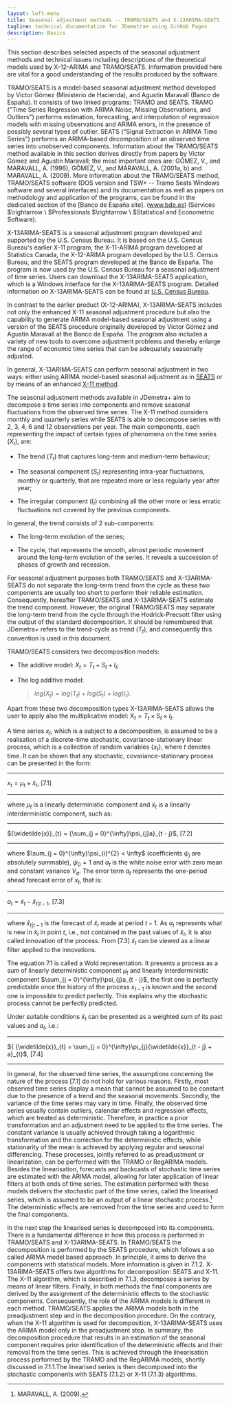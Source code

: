 ```yaml
---
layout: left-menu
title: Seasonal adjustment methods -- TRAMO/SEATS and X-13ARIMA-SEATS
tagline: technical documentation for JDemetra+ using GitHub Pages
description: Basics
---
```

This section describes selected aspects of the seasonal adjustment methods and
technical issues including descriptions of the theoretical models used
by X-12-ARIMA and TRAMO/SEATS. Information provided here are vital for a good understanding of the
results produced by the software.

TRAMO/SEATS is a model-based seasonal adjustment method developed by
Victor Gómez (Ministerio de Hacienda), and Agustin Maravall (Banco de
España). It consists of two linked programs: TRAMO and SEATS. TRAMO
(\"Time Series Regression with ARIMA Noise, Missing Observations, and
Outliers\") performs estimation, forecasting, and interpolation of
regression models with missing observations and ARIMA errors, in the
presence of possibly several types of outlier. SEATS (\"Signal
Extraction in ARIMA Time Series\") performs an ARIMA-based decomposition
of an observed time series into unobserved components. Information about
the TRAMO/SEATS method available in this section derives directly from
papers by Victor Gómez and Agustin Maravall; the most important ones
are: GÓMEZ, V., and MARAVALL, A. (1996), GÓMEZ, V., and MARAVALL, A.
(2001a, b) and MARAVALL, A. (2009). More information about the
TRAMO/SEATS method, TRAMO/SEATS software (DOS version and TSW+ -- Tramo
Seats Windows software and several interfaces) and its documentation as
well as papers on methodology and application of the programs, can be
found in the dedicated section of the [Banco de España site].
(www.bde.es) (Services
$\rightarrow \ $Professionals $\rightarrow \ $Statistical and
Econometric Software).

X-13ARIMA-SEATS is a seasonal adjustment program developed and supported
by the U.S. Census Bureau. It is based on the U.S. Census Bureau\'s
earlier X-11 program, the X-11-ARIMA program developed at Statistics
Canada, the X-12-ARIMA program developed by the U.S. Census Bureau, and
the SEATS program developed at the Banco de España. The program is now
used by the U.S. Census Bureau for a seasonal adjustment of time series.
Users can download the X-13ARIMA-SEATS application, which is a Windows
interface for the X-13ARIMA-SEATS program. Detailed information on
X-13ARIMA-SEATS can be found at [U.S. Census Bureau](www.census.gov).

In contrast to the earlier product (X-12-ARIMA), X-13ARIMA-SEATS
includes not only the enhanced X-11 seasonal adjustment procedure but
also the capability to generate ARIMA model-based seasonal adjustment
using a version of the SEATS procedure originally developed by Victor
Gómez and Agustín Maravall at the Banco de España. The program also
includes a variety of new tools to overcome adjustment problems and
thereby enlarge the range of economic time series that can be adequately
seasonally adjusted.

In general, X-13ARIMA-SEATS can perform seasonal adjustment in two ways:
either using ARIMA model-based seasonal adjustment as in [SEATS](../theory/SA_SEATS.html) or by
means of an enhanced [X-11 method](../theory/SA_X11.html).

The seasonal adjustment methods available in JDemetra+ aim to decompose
a time series into components and remove seasonal fluctuations from the
observed time series. The X-11 method considers monthly and quarterly
series while SEATS is able to decompose series with 2, 3, 4, 6 and 12
observations per year. The main components, each representing the impact
of certain types of phenomena on the time series ($X_{t}$), are:

-   The trend ($T_{t}$) that captures long-term and medium-term behaviour;

-   The seasonal component ($S_{t}$) representing intra-year fluctuations, monthly or quarterly, that are repeated more or less regularly year after year;

-   The irregular component ($I_{t}$) combining all the other more or less erratic fluctuations not covered by the previous components.

In general, the trend consists of 2 sub-components:

-   The long-term evolution of the series;

-   The cycle, that represents the smooth, almost periodic movement around the long-term evolution of the series. It reveals a succession of phases of growth and recession.

For seasonal adjustment purposes both TRAMO/SEATS and X-13ARIMA-SEATS do
not separate the long-term trend from the cycle as these two components
are usually too short to perform their reliable estimation.
Consequently, hereafter TRAMO/SEATS and X-13ARIMA-SEATS estimate the
trend component. However, the original TRAMO/SEATS may separate the
long-term trend from the cycle through the Hodrick-Precsott filter using
the output of the standard decomposition. It should be remembered that
JDemetra+ refers to the trend-cycle as trend ($T_{t}$), and consequently
this convention is used in this document.

TRAMO/SEATS considers two decomposition models:

-   The additive model: $X_{t} = T_{t} + S_{t} + I_{t}$;

-   The log additive model:
    > ${log(X}_{t}) = log(T_{t}) + log(S_{t}) + log(I_{t})$.

Apart from these two decomposition types X-13ARIMA-SEATS allows the user
to apply also the multiplicative
model:$\text{\ X}_{t} = T_{t} \times S_{t} \times I_{t}$.

A time series $x_{t}$, which is a subject to a decomposition, is assumed
to be a realisation of a discrete-time stochastic, covariance-stationary
linear process, which is a collection of random variables
$\left\{ x_{t} \right\}$, where $t$ denotes time. It can be shown that
any stochastic, covariance-stationary process can be presented in the
form:

  ------------------------------------------ ---------
  $x_{t} = \mu_{t} + {\widetilde{x}}_{t}$,   \[7.1\]
  ------------------------------------------ ---------

where $\mu_{t}$ is a linearly deterministic component and
${\widetilde{x}}_{t}$ is a linearly interderministic component, such as:

  ------------------------------------------------------------------- ---------
  ${\widetilde{x}}_{t} = {\sum_{j = 0}^{\infty}\psi_{j}a}_{t - j}$,   \[7.2\]
  ------------------------------------------------------------------- ---------

where $\sum_{j = 0}^{\infty}\psi_{i}^{2} < \infty$ (coefficients
$\psi_{j}$ are absolutely summable), $\psi_{0} = 1$ and $a_{t}$ is the
white noise error with zero mean and constant variance $V_{a}$. The
error term $a_{t}$ represents the one-period ahead forecast error of
$x_{t}$, that is:

  ---------------------------------------------------------- ---------
  $a_{t} = {\widetilde{x}}_{t} - {\widehat{x}}_{t|t - 1}$,   \[7.3\]
  ---------------------------------------------------------- ---------

where ${\widehat{x}}_{t|t - 1}$ is the forecast of ${\widetilde{x}}_{t}$
made at period $t - 1$. As $a_{t}$ represents what is new in
${\widetilde{x}}_{t}$ in point $t$, i.e., not contained in the past
values of ${\widetilde{x}}_{t}$, it is also called innovation of the
process. From \[7.3\] ${\widetilde{x}}_{t}$ can be viewed as a linear
filter applied to the innovations.

The equation 7.1 is called a Wold representation. It presents a process
as a sum of linearly deterministic component $\mu_{t}$ and linearly
interderministic component $\sum_{j = 0}^{\infty}\psi_{j}a_{t - j}$, the
first one is perfectly predictable once the history of the process
$x_{t - 1}$ is known and the second one is impossible to predict
perfectly. This explains why the stochastic process cannot be perfectly
predicted.

Under suitable conditions ${\widetilde{x}}_{t}$ can be presented as a
weighted sum of its past values and $a_{t}$, i.e.:

  ---------------------------------------------------------------------------------------- ---------
  ${ {\widetilde{x}}_{t} = \sum_{j = 0}^{\infty}\pi_{j}{\widetilde{x}}_{t - j} + a}_{t}$,   \[7.4\]
  ---------------------------------------------------------------------------------------- ---------

In general, for the observed time series, the assumptions concerning the
nature of the process \[7.1\] do not hold for various reasons. Firstly,
most observed time series display a mean that cannot be assumed to be
constant due to the presence of a trend and the seasonal movements.
Secondly, the variance of the time series may vary in time. Finally, the
observed time series usually contain outliers, calendar effects and
regression effects, which are treated as deterministic. Therefore, in
practice a prior transformation and an adjustment need to be applied to
the time series. The constant variance is usually achieved through
taking a logarithmic transformation and the correction for the
deterministic effects, while stationarity of the mean is achieved by
applying regular and seasonal differencing. These processes, jointly
referred to as preadjustment or linearization, can be performed with the
TRAMO or RegARIMA models. Besides the linearisation, forecasts and
backcasts of stochastic time series are estimated with the ARIMA model,
allowing for later application of linear filters at both ends of time
series. The estimation performed with these models delivers the
stochastic part of the time series, called the linearised series, which
is assumed to be an output of a linear stochastic process.[^1] The
deterministic effects are removed from the time series and used to form
the final components.

In the next step the linearised series is decomposed into its
components. There is a fundamental difference in how this process is
performed in TRAMO/SEATS and X-13ARIMA-SEATS. In TRAMO/SEATS the
decomposition is performed by the SEATS procedure, which follows a so
called ARIMA model based approach. In principle, it aims to derive the
components with statistical models. More information is given in 7.1.2.
X-13ARIMA-SEATS offers two algorithms for decomposition: SEATS and X-11.
The X-11 algorithm, which is described in 7.1.3, decomposes a series by
means of linear filters. Finally, in both methods the final components
are derived by the assignment of the deterministic effects to the
stochastic components. Consequently, the role of the ARIMA models is
different in each method. TRAMO/SEATS applies the ARIMA models both in
the preadjustment step and in the decomposition procedure. On the
contrary, when the X-11 algorithm is used for decomposition,
X-13ARIMA-SEATS uses the ARIMA model only in the preadjustment step. In
summary, the decomposition procedure that results in an estimation of
the seasonal component requires prior identification of the
deterministic effects and their removal from the time series. This is
achieved through the linearisation process performed by the TRAMO and
the RegARIMA models, shortly discussed in 7.1.1.The linearised series is
then decomposed into the stochastic components with SEATS (7.1.2) or
X-11 (7.1.3) algorithms.





[^1]: MARAVALL, A. (2009).

[^2]: DAGUM, E.B. (1980).

[^3]: GÓMEZ, V., and MARAVALL, A. (2001b). Autocorrelation and partial
    autocorrelation functions are described in 7.9.

[^4]: The notation used by TRAMO for the polynomials is different from
    the one commonly used in the literature, for example in HAMILTON,
    J.D. (1994) the AR polynomial is denoted as
    ${\phi\left( B \right) = 1 - \phi}_{1}B + \ldots + \phi_{p}B^{p}$.

[^5]: BOX G.E.P., JENKINS, G.M., and REINSEL, G.C. (2007).

[^6]: KAISER, R., and MARAVALL, A. (1999).

[^7]: '*X-13ARIMA-SEATS Reference Manual*' (2015).

[^8]: In the TRAMO/SEATS method this type of outlier is called a
    transitory change.

[^9]: See GÓMEZ, V., and MARAVALL, A. (1997).

[^10]: Dummy variable is the variable that takes the values 0 or 1 to
    indicate the absence or presence of some effect.

[^11]: GÓMEZ, V., and MARAVALL, A. (2010).

[^12]: Parsimonious models are those which have a great deal of
    explanatory power using a relatively small number of parameters.
    Balanced models are models for which the order of the combined AR
    and differencing operators is equal to the order of the combined MA
    operator (see GÓMEZ, V., and MARAVALL, A. (1997)). A model is said
    to be more balanced than a competing model if the absolute
    difference between the total orders of the AR plus differencing and
    MA operators is smaller for one model than another. For description
    of the Hannan-Rissanen algorithm see HANNAN, E.J., and RISSANEN, J.
    (1982), GÓMEZ, V., and MARAVALL, A. (2001b) and 7.1.1.4.

[^13]: See 7.2.1.4.

[^14]: See 7.1.1.6.

[^15]: GÓMEZ, V., and MARAVALL, A. (2001b).

[^16]: MARAVALL, A. (2000).

[^17]: '*X-13ARIMA-SEATS Reference Manual*' (2015).

[^18]: DAGUM, E.B. (1988).

[^19]: '*X-13ARIMA-SEATS Reference Manual*' (2015).

[^20]: The pre-tested options are: one, eight, and fifteen days before
    Easter.

[^21]: See 7.1.1.2.

[^22]: CHATFIELD, C. (2004).

[^23]: AKAIKE, H. (1973).

[^24]: HURVICH, C.M., and TSAI, C. (1989).

[^25]: HANNAN, E.J., and QUINN, B.G. (1979).

[^26]: SCHWARZ, G. (1978).

[^27]: PEÑA, D. (2001).

[^28]: HANNAN, E.J., and RISSANEN, J. (1982), NEWBOLD, D., and BOS, T.
    (1982).

[^29]: '*X-13ARIMA-SEATS Reference Manual*' (2015).

[^30]: Ibid.

[^31]: In the original software SEATS can be used either with TRAMO,
    operating on the input received from the latter, or alone, fitting
    an ARIMA model to the series.

[^32]: GÓMEZ, V., and MARAVALL, A. (1998).

[^33]: GÓMEZ, V., and MARAVALL, A. (1997).

[^34]: GÓMEZ, V., and MARAVALL, A. (2001a).

[^35]: For description of the spectrum see 7.3.

[^36]: MARAVALL, A. (1995).

[^37]: Description based on KAISER, R., and MARAVALL, A. (2000) and
    MARAVALL, A. (2008c).

[^38]: For details see MARAVALL, A., CAPORELLO, G., PÉREZ, D., and
    LÓPEZ, R. (2014).

[^39]: In JDemetra+ this argument is called *Trend boundary*.

[^40]: The AR roots close to or at the trading day frequency generates a
    stochastic trading day component. A stochastic trading day component
    is always modelled as a stationary ARMA(2,2), where the AR part
    contains the roots close to the TD frequency, and the MA(2) is
    obtained from the model decomposition (MARAVALL, A., and PÉREZ, D.
    (2011)). This component, estimated by SEATS, is not implemented by
    the current version of JDemetra+.

[^41]: The term pseudo-spectrum is used for a non-stationary time
    series, while the term spectrum is used for a stationary time
    series.

[^42]: If the ARIMA model estimated in TRAMO does not accept an
    admissible decomposition, SEATS replaces it with a decomposable
    approximation. The modified model is therefore used to decompose the
    series. There are also other rare situations when the ARIMA model
    chosen by TRAMO is changed by SEATS. It happens when, for example,
    the ARIMA models generate unstable seasonality or produce a
    senseless decomposition. Such examples are discussed by MARAVALL, A.
    (2009).

[^43]: HILLMER, S.C., and TIAO, G.C. (1982).

[^44]: GÓMEZ, V., and MARAVALL, A. (2001a).

[^45]: HILLMER, S.C., and TIAO, G.C. (1982).

[^46]: MARAVALL, A. (1986).

[^47]: Ibid.

[^48]: KAISER, R., and MARAVALL, A. (2000).

[^49]: The choice of the estimation method is controlled by the *Method*
    parameter, explained in 5.1.1.2.

[^50]: MARAVALL, A. (2008c).

[^51]: MARAVALL, A. (1995).

[^52]: MARAVALL, A., and PLANAS, C. (1999).

[^53]: MARAVALL, A. (1998).

[^54]: GÓMEZ, V., and MARAVALL, A. (2001a).

[^55]: Ibid.

[^56]: KAISER, R., and MARAVALL, A. (2000).

[^57]: MARAVALL, A. (1995).

[^58]: MARAVALL, A. (2009).

[^59]: The section is based on KAISER, R., and MARAVALL, A. (2000).

[^60]: See 7.1.2.3. For further details see MARAVALL, A. (2008).

[^61]: This is a general estimation procedure used by the U.S. Census
    Bureau. JDemetra+ does not calculate backcasts for X-13ARIMA-SEATS.

[^62]: GÓMEZ, V., and MARAVALL, A (2001b).

[^63]: In fact, astronomical observations show that the equinox occurs
    on 20 March in most years.

[^64]: In case of SEATS, the properties can be trivially derived from
    the matrix formulation of signal extraction. They are also valid for
    X-11 (additive).

[^65]: HAMILTON, J.D. (1994).

[^66]: Ibid.

[^67]: CHATFIELD, C. (2004).

[^68]: BROCKWELL, P.J., and DAVIS, R.A. (2002).

[^69]: HAMILTON, J.D. (1994).

[^70]: SOKUP, R.J., and FINDLEY, D. F. (1999).

[^71]: BROCKWELL, P.J., and DAVIS, R.A. (2002).

[^72]: For details see BROCKWELL, P.J., and DAVIS, R.A. (2006).

[^73]: BOX, G.E.P., JENKINS, G.M., and REINSEL, G.C. (2007).

[^74]: The proof is given in BROCKWELL, P.J., and DAVIS, R.A. (2006).

[^75]: Ibid.

[^76]: Definition from '*X-12-ARIMA Reference Manual*' (2011).

[^77]: The false alarm rate is defined as the fraction of the 50
    replicates for which a visually significant spectral peak occurred
    at one of the trading day frequencies being considered in the
    designated output spectra (SOUKUP, R.J., and FINDLEY, D.F. (1999)).

[^78]: FINDLEY, D., MONSELL, B.C., SHULMAN, H.B., and PUGH, M.G. (1990).

[^79]: FINDLEY, D., MONSELL, B.C., BELL, W., OTTO, M., and CHEN, B.-C.
    (1990).

[^80]: The description of the test derives from DOORNIK, J.A., and
    HANSEN, H. (2008).

[^81]: CHATFIELD, C. (2004).

[^82]: The unmodified Seasonal -- Irregular component corresponds to the
    Seasonal -- Irregular factors with the extreme values.

[^83]: DAGUM, E.B. (1987).

[^84]: MARAVALL, A. (2008a).

[^85]: For definition of the periodogram and Fourier frequencies see
    7.3.

[^86]: Description of the idea of benchmarking is based on DAGUM, B.E.,
    and CHOLETTE, P.A. (1994) and QUENNEVILLE, B. et all (2003).
    Detailed information can be found in: DAGUM, B.E., and CHOLETTE,
    P.A. (2006).

[^87]: DAGUM, B.E., and CHOLETTE, P.A. (2006).

[^88]: '*X-12-ARIMA Reference Manual'* (2011).

[^89]: HOOD, C.C.H. (2005).

[^90]: CHOLETTE, P.A. (1979).

[^91]: MAKRIDAKIS, S., WHEELWRIGHT, S.C., and HYNDMAN, R.J. (1998).

[^92]: CHATFIELD, C. (2004).
